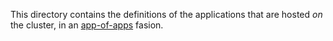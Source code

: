 This directory contains the definitions of the applications that are hosted _on_ the cluster, in an [app-of-apps](https://argo-cd.readthedocs.io/en/stable/operator-manual/cluster-bootstrapping/) fasion.